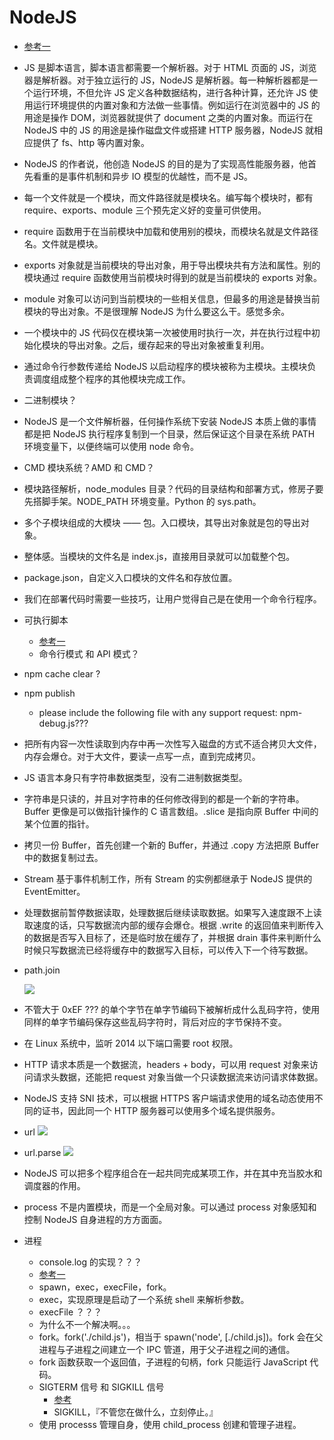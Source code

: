 # NodeJS
- [参考一](https://nqdeng.github.io/7-days-nodejs/#7)
- JS 是脚本语言，脚本语言都需要一个解析器。对于 HTML 页面的 JS，浏览器是解析器。对于独立运行的 JS，NodeJS 是解析器。每一种解析器都是一个运行环境，不但允许 JS 定义各种数据结构，进行各种计算，还允许 JS 使用运行环境提供的内置对象和方法做一些事情。例如运行在浏览器中的 JS 的用途是操作 DOM，浏览器就提供了 document 之类的内置对象。而运行在 NodeJS 中的 JS 的用途是操作磁盘文件或搭建 HTTP 服务器，NodeJS 就相应提供了 fs、http 等内置对象。
- NodeJS 的作者说，他创造 NodeJS 的目的是为了实现高性能服务器，他首先看重的是事件机制和异步 IO 模型的优越性，而不是 JS。
- 每一个文件就是一个模块，而文件路径就是模块名。编写每个模块时，都有 require、exports、module 三个预先定义好的变量可供使用。
- require 函数用于在当前模块中加载和使用别的模块，而模块名就是文件路径名。文件就是模块。
- exports 对象就是当前模块的导出对象，用于导出模块共有方法和属性。别的模块通过 require 函数使用当前模块时得到的就是当前模块的 exports 对象。
- module 对象可以访问到当前模块的一些相关信息，但最多的用途是替换当前模块的导出对象。不是很理解 NodeJS 为什么要这么干。感觉多余。
- 一个模块中的 JS 代码仅在模块第一次被使用时执行一次，并在执行过程中初始化模块的导出对象。之后，缓存起来的导出对象被重复利用。
- 通过命令行参数传递给 NodeJS 以启动程序的模块被称为主模块。主模块负责调度组成整个程序的其他模块完成工作。
- 二进制模块？
- NodeJS 是一个文件解析器，任何操作系统下安装 NodeJS 本质上做的事情都是把 NodeJS 执行程序复制到一个目录，然后保证这个目录在系统 PATH 环境变量下，以便终端可以使用 node 命令。
- CMD 模块系统？AMD 和 CMD？
- 模块路径解析，node_modules 目录？代码的目录结构和部署方式，修房子要先搭脚手架。NODE_PATH 环境变量。Python 的 sys.path。
- 多个子模块组成的大模块 —— 包。入口模块，其导出对象就是包的导出对象。
- 整体感。当模块的文件名是 index.js，直接用目录就可以加载整个包。
- package.json，自定义入口模块的文件名和存放位置。
- 我们在部署代码时需要一些技巧，让用户觉得自己是在使用一个命令行程序。
- 可执行脚本
	- [参考一](http://www.ruanyifeng.com/blog/2015/05/command-line-with-node.html)	
	- 命令行模式 和 API 模式？
- npm cache clear ?
- npm publish
	- please include the following file with any support request: npm-debug.js???
- 把所有内容一次性读取到内存中再一次性写入磁盘的方式不适合拷贝大文件，内存会爆仓。对于大文件，要读一点写一点，直到完成拷贝。
- JS 语言本身只有字符串数据类型，没有二进制数据类型。
- 字符串是只读的，并且对字符串的任何修改得到的都是一个新的字符串。Buffer 更像是可以做指针操作的 C 语言数组。.slice 是指向原 Buffer 中间的某个位置的指针。
- 拷贝一份 Buffer，首先创建一个新的 Buffer，并通过 .copy 方法把原 Buffer 中的数据复制过去。 
- Stream 基于事件机制工作，所有 Stream 的实例都继承于 NodeJS 提供的 EventEmitter。
- 处理数据前暂停数据读取，处理数据后继续读取数据。如果写入速度跟不上读取速度的话，只写数据流内部的缓存会爆仓。根据 .write 的返回值来判断传入的数据是否写入目标了，还是临时放在缓存了，并根据 drain 事件来判断什么时候只写数据流已经将缓存中的数据写入目标，可以传入下一个待写数据。
- path.join

	![](http://i.niupic.com/images/2016/07/29/egCTtJ.png)
- 不管大于 0xEF ??? 的单个字节在单字节编码下被解析成什么乱码字符，使用同样的单字节编码保存这些乱码字符时，背后对应的字节保持不变。
- 在 Linux 系统中，监听 2014 以下端口需要 root 权限。
- HTTP 请求本质是一个数据流，headers + body，可以用 request 对象来访问请求头数据，还能把 request 对象当做一个只读数据流来访问请求体数据。
- NodeJS 支持 SNI 技术，可以根据 HTTPS 客户端请求使用的域名动态使用不同的证书，因此同一个 HTTP 服务器可以使用多个域名提供服务。
- url
	![](http://i.niupic.com/images/2016/07/30/p7SGrC.png)
- url.parse
	![](http://i.niupic.com/images/2016/07/30/XUfijU.png)
- NodeJS 可以把多个程序组合在一起共同完成某项工作，并在其中充当胶水和调度器的作用。
- process 不是内置模块，而是一个全局对象。可以通过 process 对象感知和控制 NodeJS 自身进程的方方面面。
- 进程
	- console.log 的实现？？？
	- [参考一](https://www.byvoid.com/blog/node-child-process-ipc)
	- spawn，exec，execFile，fork。
	- exec，实现原理是启动了一个系统 shell 来解析参数。
	- execFile ？？？
	- 为什么不一个解决啊。。。
	- fork。fork('./child.js')，相当于 spawn('node', [./child.js])。fork 会在父进程与子进程之间建立一个 IPC 管道，用于父子进程之间的通信。
	- fork 函数获取一个返回值，子进程的句柄，fork 只能运行 JavaScript 代码。
	- SIGTERM 信号 和 SIGKILL 信号
		- [参考](https://www.freebsd.org/doc/zh_CN.UTF-8/books/handbook/basics-daemons.html)
		- SIGKILL，『不管您在做什么，立刻停止。』
	- 使用 processs 管理自身，使用 child_process 创建和管理子进程。
	

